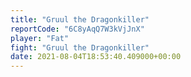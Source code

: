 ```yaml
---
title: "Gruul the Dragonkiller"
reportCode: "6C8yAqQ7W3kVjJnX"
player: "Fat"
fight: "Gruul the Dragonkiller"
date: 2021-08-04T18:53:40.409000+00:00
---
```

